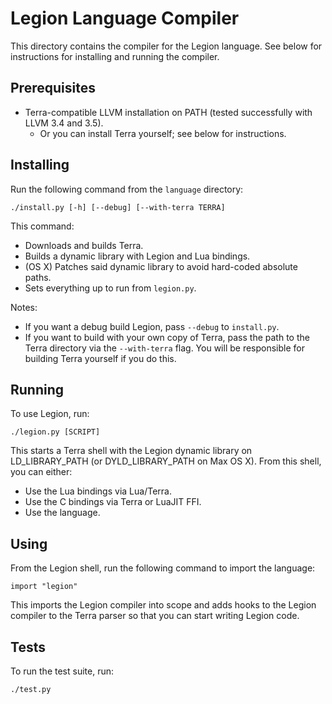 # Legion Language Compiler

This directory contains the compiler for the Legion language. See
below for instructions for installing and running the compiler.

## Prerequisites

  * Terra-compatible LLVM installation on PATH (tested successfully
    with LLVM 3.4 and 3.5).
      * Or you can install Terra yourself; see below for instructions.

## Installing

Run the following command from the `language` directory:

    ./install.py [-h] [--debug] [--with-terra TERRA]

This command:

  * Downloads and builds Terra.
  * Builds a dynamic library with Legion and Lua bindings.
  * (OS X) Patches said dynamic library to avoid hard-coded absolute paths.
  * Sets everything up to run from `legion.py`.

Notes:

  * If you want a debug build Legion, pass `--debug` to `install.py`.
  * If you want to build with your own copy of Terra, pass the path to
    the Terra directory via the `--with-terra` flag. You will be
    responsible for building Terra yourself if you do this.

## Running

To use Legion, run:

    ./legion.py [SCRIPT]

This starts a Terra shell with the Legion dynamic library on
LD_LIBRARY_PATH (or DYLD_LIBRARY_PATH on Max OS X). From this shell,
you can either:

  * Use the Lua bindings via Lua/Terra.
  * Use the C bindings via Terra or LuaJIT FFI.
  * Use the language.

## Using

From the Legion shell, run the following command to import the
language:

    import "legion"

This imports the Legion compiler into scope and adds hooks to the
Legion compiler to the Terra parser so that you can start writing
Legion code.

## Tests

To run the test suite, run:

    ./test.py
